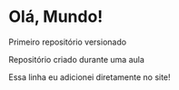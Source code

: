# Olá, Mundo!
 Primeiro repositório versionado

 Repositório criado durante uma aula

 Essa linha eu adicionei diretamente no site!
